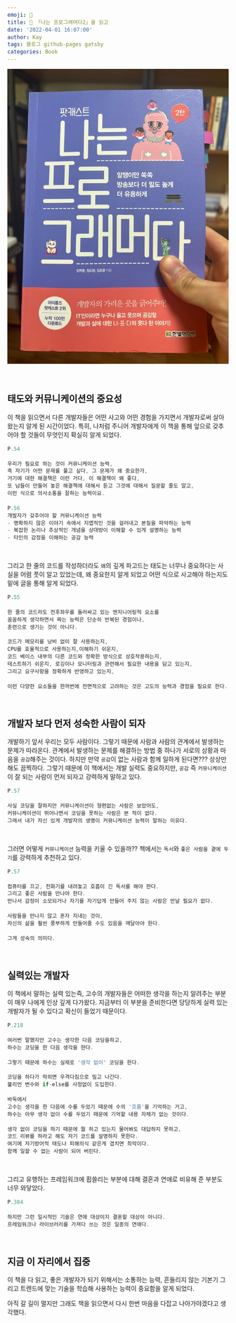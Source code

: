 ```yaml
---
emoji: 📕
title: 📕 「나는 프로그래머다2」을 읽고
date: '2022-04-01 16:07:00'
author: Kay
tags: 블로그 github-pages gatsby
categories: Book
---
```


![book](book.jpeg)

<br>

## 태도와 커뮤니케이션의 중요성

이 책을 읽으면서 다른 개발자들은 어떤 사고와 어떤 경험을 가지면서 개발자로써 살아왔는지 알게 된 시간이었다.
특히, 나처럼 주니어 개발자에게 이 책을 통해 앞으로 갖추어야 할 것들이 무엇인지 확실히 알게 되었다.

```js
P.54

우리가 필요로 하는 것이 커뮤니케이션 능력,
즉 자기가 어떤 문제를 풀고 싶다, 그 문제가 왜 중요한가,
거기에 대한 해결책은 이런 거다, 이 해결책이 왜 좋다,
또 남들이 만들어 놓은 해결책에 대해서 듣고 그것에 대해서 질문할 줄도 알고,
이런 식으로 의사소통을 잘하는 능력이요.

P.56
개발자가 갖추어야 할 커뮤니케이션 능력
- 명확하지 않은 이야기 속에서 지엽적인 것을 걸러내고 본질을 파악하는 능력
- 복잡한 논리나 추상적인 개념을 상대방이 이해할 수 있게 설명하는 능력
- 타인의 감정을 이해하는 공감 능력
```

<br>

그리고 한 줄의 코드를 작성하더라도 `왜`의 깊게 파고드는 태도는 너무나 중요하다는 사실을 어렴 풋이 알고 있었는데, 왜 중요한지 알게 되었고
어떤 식으로 사고해야 하는지도 밑에 글을 통해 알게 되었다.

```js
P.55

한 줄의 코드라도 전후좌우를 둘러싸고 있는 엔지니어링적 요소를
꼼꼼하게 생각하면서 짜는 능력은 단순히 반복된 경험이나,
훈련으로 생기는 것이 아니다.

코드가 메모리를 낭비 없이 잘 사용하는지,
CPU를 효율적으로 사용하는지,이해하기 쉬운지,
코드 베이스 내부의 다른 코드와 정확한 방식으로 상호작용하는지,
테스트하기 쉬운지, 로깅이나 모니터링과 관련해서 필요한 내용을 담고 있는지,
그리고 요구사항을 정확하게 반영하고 있는지,

이런 다양한 요소들을 한꺼번에 전면적으로 고려하는 것은 고도의 능력과 경험을 필요로 한다.
```

<br>

## 개발자 보다 먼저 성숙한 사람이 되자

개발하기 앞서 우리는 모두 사람이다. 그렇기 때문에 사람과 사람의 관계에서 발생하는 문제가 따라온다.
관계에서 발생하는 문제를 해결하는 방법 중 하나가 서로의 상황과 마음을 `공감`해주는 것이다.
하지만 만약 `공감`이 없는 사람과 함께 일하게 된다면??? 상상만 해도 끔찍하다.
그렇기 때문에 이 책에서는 개발 실력도 중요하지만, `공감` 즉 `커뮤니케이션`이 잘 되는 사람이 먼저 되자고 강력하게 말하고 있다.

```js
P.57

사실 코딩을 잘하지만 커뮤니케이션이 형편없는 사람은 보았어도,
커뮤니케이션이 뛰어나면서 코딩을 못하는 사람은 본 적이 없다.
그래서 내가 자신 있게 개발자의 생명이 커뮤니케이션 능력이 말하는 이유다.
```

<br>

그러면 어떻게 `커뮤니케이션` 능력을 키울 수 있을까?? 책에서는 `독서`와 `좋은 사람을 곁에 두기`를 강력하게 추천하고 있다.

```js
P.57

컴퓨터를 끄고, 전화기를 내려놓고 호흡이 긴 독서를 해야 한다.
그리고 좋은 사람을 만나야 한다.
만나서 감정이 소모되거나 자기를 자기답게 만들어 주지 않는 사람은 만날 필요가 없다.

사람들을 만나지 않고 혼자 지내는 것이,
자신의 삶을 훨씬 풍부하게 만들어줄 수도 있음을 깨달아야 한다.

그게 성숙의 의미다.
```

<br>

## 실력있는 개발자

이 책에서 말하는 실력 있는즉, 고수의 개발자들은 어떠한 생각을 하는지 알려주는 부분이 매우 나에게 인상 깊게 다가왔다.
지금부터 이 부분을 준비한다면 당당하게 실력 있는 개발자가 될 수 있다고 확신이 들었기 때문이다.

```js
P.218

여러번 말했지만 고수는 생각한 다음 코딩을하고,
하수는 코딩을 한 다음 생각을 한다.

그렇기 때문에 하수는 실제로 '생각 없이' 코딩을 한다.

코딩을 하다가 막히면 우격다짐으로 밀고 나간다.
불리언 변수와 if-else를 사정없이 도입한다.

바둑에서
고수는 생각을 한 다음에 수를 두었기 때문에 수의 '흐름'을 기억하는 거고,
하수는 아무 생각 없이 수를 두었기 때문에 기억할 내용 자체가 없는 것이다.

생각 없이 코딩을 하기 때문에 뭘 하고 있는지 물어봐도 대답하지 못하고,
코드 리뷰를 하라고 해도 자기 코드를 설명하지 못한다.
여기에 자기방어적 태도나 피해의식 같은게 겹치면 최악이다.
함께 일할 수 없는 사람이 되어 버린다.
```

<br>

그리고 유행하는 프레임워크에 휩쓸리는 부분에 대해 결혼과 연애로 비유해 준 부분도 너무 와닿았다.

```js
P.384

하지만 그런 일시적인 기술은 연애 대상이지 결혼할 대상이 아니다.
프레임워크나 라이브러리를 가져다 쓰는 것은 일종의 연애다.
```

<br>

## 지금 이 자리에서 집중

이 책을 다 읽고, 좋은 개발자가 되기 위해서는 소통하는 능력, 흔들리지 않는 기본기 그리고 트렌드에 맞는 기술을 학습해 사용하는 능력이 중요함을 알게 되었다.

아직 갈 길이 멀지만 그래도 책을 읽으면서 다시 한번 마음을 다잡고 나아가야겠다고 생각했다.
